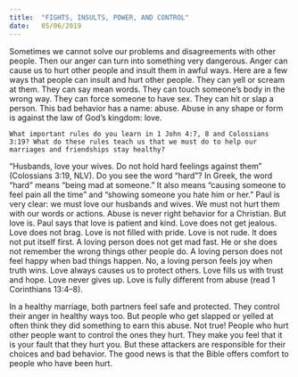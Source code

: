 ```yaml
---
title:  "FIGHTS, INSULTS, POWER, AND CONTROL"
date:   05/06/2019
---
```


Sometimes we cannot solve our problems and disagreements with other people. Then our anger can turn into something very dangerous. Anger can cause us to hurt other people and insult them in awful ways. Here are a few ways that people can insult and hurt other people. They can yell or scream at them. They can say mean words. They can touch someone’s body in the wrong way. They can force someone to have sex. They can hit or slap a person. This bad behavior has a name: abuse. Abuse in any shape or form is against the law of God’s kingdom: love.

`What important rules do you learn in 1 John 4:7, 8 and Colossians 3:19? What do these rules teach us that we must do to help our marriages and friendships stay healthy?`

“Husbands, love your wives. Do not hold hard feelings against them” (Colossians 3:19, NLV). Do you see the word “hard”? In Greek, the word “hard” means “being mad at someone.” It also means “causing someone to feel pain all the time” and “showing someone you hate him or her.” Paul is very clear: we must love our husbands and wives. We must not hurt them with our words or actions. Abuse is never right behavior for a Christian. But love is. Paul says that love is patient and kind. Love does not get jealous. Love does not brag. Love is not filled with pride. Love is not rude. It does not put itself first. A loving person does not get mad fast. He or she does not remember the wrong things other people do. A loving person does not feel happy when bad things happen. No, a loving person feels joy when truth wins. Love always causes us to protect others. Love fills us with trust and hope. Love never gives up. Love is fully different from abuse (read 1 Corinthians 13:4–8). 

In a healthy marriage, both partners feel safe and protected. They control their anger in healthy ways too. But people who get slapped or yelled at often think they did something to earn this abuse. Not true! People who hurt other people want to control the ones they hurt. They make you feel that it is your fault that they hurt you. But these attackers are responsible for their choices and bad behavior. The good news is that the Bible offers comfort to people who have been hurt.